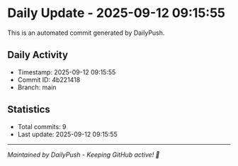 # Daily Update - 2025-09-12 09:15:55

This is an automated commit generated by DailyPush.

## Daily Activity
- Timestamp: 2025-09-12 09:15:55
- Commit ID: 4b221418
- Branch: main

## Statistics
- Total commits: 9
- Last update: 2025-09-12 09:15:55

---
*Maintained by DailyPush - Keeping GitHub active! 🚀*

